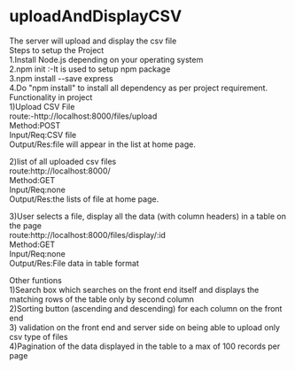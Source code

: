 # uploadAndDisplayCSV   
The server will upload and display the csv file   
Steps to setup the Project   
1.Install Node.js depending on your operating system   
2.npm init :-It is used to setup npm package   
3.npm install --save express   
4.Do "npm install" to install all dependency as per project requirement.   
Functionality in project   
1)Upload CSV File   
route:-http://localhost:8000/files/upload   
Method:POST   
Input/Req:CSV file   
Output/Res:file will appear in the list at home page.   

2)list of all uploaded csv files   
route:http://localhost:8000/  
Method:GET  
Input/Req:none  
Output/Res:the lists of file at home page.   

3)User selects a file, display all the data (with column headers) in a table on the page   
route:http://localhost:8000/files/display/:id    
Method:GET    
Input/Req:none  
Output/Res:File data in table format  

Other funtions   
1)Search box which searches on the front end itself and displays the matching rows of the table only by second column  
2)Sorting button (ascending and descending) for each column on the front end   
3) validation on the front end and server side on being able to upload only csv type of files  
4)Pagination of the data displayed in the table to a max of 100 records per page  
